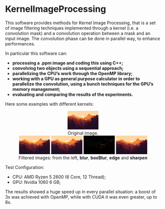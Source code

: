 # KernelImageProcessing
This software provides methods for Kernel Image Processing, that is a set 
of image filtering techniques implemented through a kernel (i.e. a convolution mask)
and a convolution operation between a mask and an input image. The convolution 
phase can be done in parallel way, to enhance performances.

In particular this software can:

- **processing a .ppm image and coding this using C++;**
- **convolving two objects using a sequential approach;**
- **parallelizing the CPU’s work through the OpenMP library;**
- **working with a GPU as general purpose calculator in order to parallelize the convolution, using a bunch techniques for the GPU’s memory management;**
- **evaluating and comparing the results of the experiments.**

Here some examples with different kernels:

<div align="center">

<div>
<img src="demoImages/ridSunset.png" width="20%"/>
</div>
Original image.

</div>

<div align="center">

<div>
<img src="demoImages/sequential_blur.png" width="20%"/>
<img src="demoImages/sequential_boxBlur.png" width="20%""/>
<img src="demoImages/sequential_edge.png" width="20%""/>
<img src="demoImages/sequential_sharpen.png" width="20%""/>
</div>
Filtered images: from the left, <b>blur</b>, <b>boxBlur</b>, <b>edge</b> and <b>sharpen</b>

</div>

Test Configuration:

- CPU: AMD Ryzen 5 2600 (6 Core, 12 Thread);
- GPU: Nvidia 1060 6 GB;

The results showed a huge speed up in every parallel
situation: a boost of 3x was achieved with OpenMP, while
with CUDA it was even greater, up to 8x.